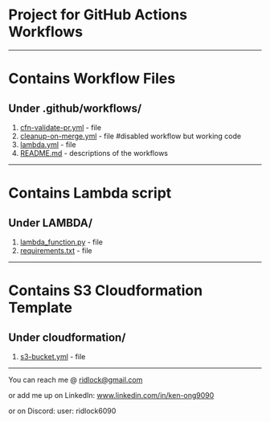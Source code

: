 # Project for GitHub Actions Workflows

---

# Contains Workflow Files

## Under .github/workflows/

1. [cfn-validate-pr.yml](.github/workflows/cfn-validate-pr.yml) - file
2. [cleanup-on-merge.yml](.github/workflows/cleanup-on-merge.yml) - file #disabled workflow but working code
3. [lambda.yml](.github/workflows/lambda.yml) - file
4. [README.md](.github/workflows/README.md) - descriptions of the workflows

---

# Contains Lambda script

## Under LAMBDA/
1. [lambda_function.py](LAMBDA/lambda_function.py) - file
2. [requirements.txt](LAMBDA/requirements.txt) - file

---

# Contains S3 Cloudformation Template

## Under cloudformation/

1. [s3-bucket.yml](cloudformation/s3-bucket.yml) - file

---

You can reach me @ ridlock@gmail.com

or add me up on LinkedIn: www.linkedin.com/in/ken-ong9090

or on Discord: user: ridlock6090
